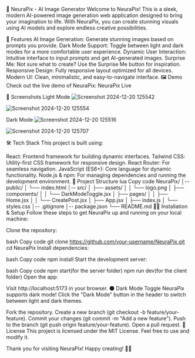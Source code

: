 🌟 NeuraPix - AI Image Generator
Welcome to NeuraPix! This is a sleek, modern AI-powered image generation web application designed to bring your imagination to life. With NeuraPix, you can create stunning visuals using AI models and explore endless creative possibilities.

🚀 Features
AI Image Generation: Generate stunning images based on prompts you provide.
Dark Mode Support: Toggle between light and dark modes for a more comfortable user experience.
Dynamic User Interaction: Intuitive interface to input prompts and get AI-generated images.
Surprise Me: Not sure what to create? Use the Surprise Me button for inspiration.
Responsive Design: Fully responsive layout optimized for all devices.
Modern UI: Clean, minimalistic, and easy-to-navigate interface.
🖼️ Demo
Check out the live demo of NeuraPix: NeuraPix Live

📸 Screenshots
Light Mode
![Screenshot 2024-12-20 125542](https://github.com/user-attachments/assets/67538e4a-cae8-448e-89de-5e9ad5b8bb83)

![Screenshot 2024-12-20 125554](https://github.com/user-attachments/assets/73a30fa4-15d6-48e7-a86c-65be485abaf6)

Dark Mode
![Screenshot 2024-12-20 125516](https://github.com/user-attachments/assets/b6de5ae6-61e4-46f4-ae58-62167f78a75d)

![Screenshot 2024-12-20 125707](https://github.com/user-attachments/assets/aa36eabb-5de5-4cb9-ae24-693b3791555b)

🛠️ Tech Stack
This project is built using:

React: Frontend framework for building dynamic interfaces.
Tailwind CSS: Utility-first CSS framework for responsive design.
React Router: For seamless navigation.
JavaScript (ES6+): Core language for dynamic functionality.
Node.js & npm: For managing dependencies and running the development environment.
📂 Project Structure
lua
Copy code
NeuraPix/
│-- public/
│   └── index.html
│-- src/
│   ├── assets/
│   │   └── logo.png
│   ├── components/
│   │   └── DarkModeToggle.jsx
│   ├── pages/
│   │   ├── Home.jsx
│   │   └── CreatePost.jsx
│   ├── App.jsx
│   ├── index.js
│   └── styles.css
│-- .gitignore
│-- package.json
└── README.md
🧑‍💻 Installation & Setup
Follow these steps to get NeuraPix up and running on your local machine:

Clone the repository:

bash
Copy code
git clone https://github.com/your-username/NeuraPix.git
cd NeuraPix
Install dependencies:

bash
Copy code
npm install
Start the development server:

bash
Copy code
npm start(for the server folder)
npm run dev(for the client folder)
Open the app:

Visit http://localhost:5173 in your browser.
🌑 Dark Mode Toggle
NeuraPix supports dark mode! Click the "Dark Mode" button in the header to switch between light and dark themes.

Fork the repository.
Create a new branch (git checkout -b feature/your-feature).
Commit your changes (git commit -m "Add a new feature").
Push to the branch (git push origin feature/your-feature).
Open a pull request.
📝 License
This project is licensed under the MIT License. Feel free to use and modify it.

Thank you for visiting NeuraPix! Happy creating! 🎨✨
